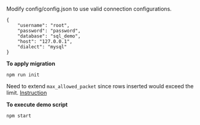 Modify config/config.json to use valid connection configurations.
```
{
    "username": "root",
    "password": "password",
    "database": "sql_demo",
    "host": "127.0.0.1",
    "dialect": "mysql"
}
```

**To apply migration**
```
npm run init
```

Need to extend `max_allowed_packet` since rows inserted would exceed the limit. [Instruction](https://dev.mysql.com/doc/refman/8.0/en/packet-too-large.html#:~:text=The%20largest%20possible%20packet%20that,error%20and%20closes%20the%20connection.)

**To execute demo script**
```
npm start
```
